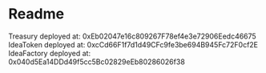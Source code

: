 # Readme

Treasury deployed at: 0xEb02047e16c809267F78ef4e3e72906Eedc46675
IdeaToken deployed at: 0xcCd66F1f7d1d49CFc9fe3be694B945Fc72F0cf2E
IdeaFactory deployed at: 0x040d5Ea14DDd49f5cc5Bc02829eEb80286026f38
